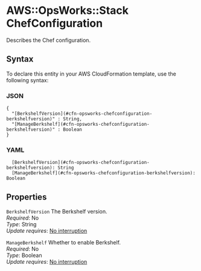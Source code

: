 # AWS::OpsWorks::Stack ChefConfiguration<a name="aws-properties-opsworks-stack-chefconfiguration"></a>

Describes the Chef configuration\.

## Syntax<a name="aws-properties-opsworks-stack-chefconfiguration-syntax"></a>

To declare this entity in your AWS CloudFormation template, use the following syntax:

### JSON<a name="aws-properties-opsworks-stack-chefconfiguration-syntax.json"></a>

```
{
  "[BerkshelfVersion](#cfn-opsworks-chefconfiguration-berkshelfversion)" : String,
  "[ManageBerkshelf](#cfn-opsworks-chefconfiguration-berkshelfversion)" : Boolean
}
```

### YAML<a name="aws-properties-opsworks-stack-chefconfiguration-syntax.yaml"></a>

```
  [BerkshelfVersion](#cfn-opsworks-chefconfiguration-berkshelfversion): String
  [ManageBerkshelf](#cfn-opsworks-chefconfiguration-berkshelfversion): Boolean
```

## Properties<a name="aws-properties-opsworks-stack-chefconfiguration-properties"></a>

`BerkshelfVersion`  <a name="cfn-opsworks-chefconfiguration-berkshelfversion"></a>
The Berkshelf version\.  
*Required*: No  
*Type*: String  
*Update requires*: [No interruption](https://docs.aws.amazon.com/AWSCloudFormation/latest/UserGuide/using-cfn-updating-stacks-update-behaviors.html#update-no-interrupt)

`ManageBerkshelf`  <a name="cfn-opsworks-chefconfiguration-berkshelfversion"></a>
Whether to enable Berkshelf\.  
*Required*: No  
*Type*: Boolean  
*Update requires*: [No interruption](https://docs.aws.amazon.com/AWSCloudFormation/latest/UserGuide/using-cfn-updating-stacks-update-behaviors.html#update-no-interrupt)